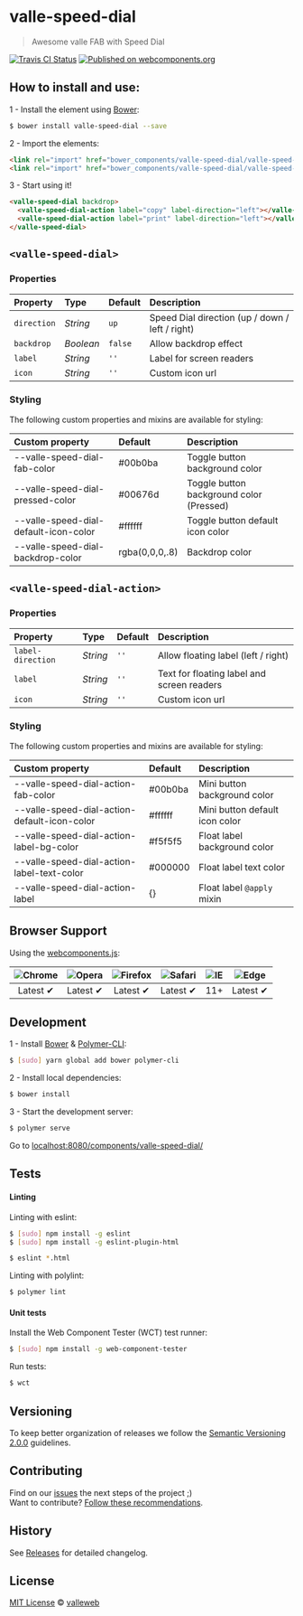 # valle-speed-dial

> Awesome valle FAB with Speed Dial

[![Travis CI Status](https://travis-ci.org/valleweb/valle-speed-dial.svg?branch=master)](https://travis-ci.org/valleweb/valle-speed-dial)
[![Published on webcomponents.org](https://img.shields.io/badge/webcomponents.org-published-blue.svg)](https://www.webcomponents.org/element/valleweb/valle-speed-dial)

## How to install and use:

1 - Install the element using [Bower](http://bower.io/):

```sh
$ bower install valle-speed-dial --save
```

2 -  Import the elements:

```html
<link rel="import" href="bower_components/valle-speed-dial/valle-speed-dial.html">
<link rel="import" href="bower_components/valle-speed-dial/valle-speed-dial-action.html">
```

3 - Start using it!

<!--
```
<custom-element-demo>
  <template>
    <link rel="import" href="valle-speed-dial.html">
    <link rel="import" href="valle-speed-dial-action.html">
    <style is="custom-style">
      valle-speed-dial-action {
        --valle-speed-dial-action-fab-color: #d4f442;
      }
    </style>
    <next-code-block></next-code-block>
  </template>
</custom-element-demo>
```
-->

```html
<valle-speed-dial backdrop>
  <valle-speed-dial-action label="copy" label-direction="left"></valle-speed-dial-action>
  <valle-speed-dial-action label="print" label-direction="left"></valle-speed-dial-action>
</valle-speed-dial>
```

## `<valle-speed-dial>`

### Properties

Property    | Type        | Default   | Description
:---        |:---         |:---       |:---
`direction` | *String*    | `up`      | Speed Dial direction (up / down / left / right)
`backdrop`  | *Boolean*   | `false`   | Allow backdrop effect
`label`     | *String*    | `''`      | Label for screen readers
`icon`      | *String*    | `''`      | Custom icon url

### Styling

The following custom properties and mixins are available for styling:

Custom property                         | Default        | Description
:---                                    |:---            |:---
--valle-speed-dial-fab-color          | #00b0ba        | Toggle button background color
--valle-speed-dial-pressed-color      | #00676d        | Toggle button background color (Pressed)
--valle-speed-dial-default-icon-color | #ffffff        | Toggle button default icon color
--valle-speed-dial-backdrop-color     | rgba(0,0,0,.8) | Backdrop color

## `<valle-speed-dial-action>`

### Properties

Property          | Type        | Default   | Description
:---              |:---         |:---       |:---
`label-direction` | *String*    | `''`      | Allow floating label (left / right)
`label`           | *String*    | `''`      | Text for  floating label and screen readers
`icon`            | *String*    | `''`      | Custom icon url

### Styling

The following custom properties and mixins are available for styling:

Custom property                                | Default  | Description
:---                                           |:---      |:---
--valle-speed-dial-action-fab-color          | #00b0ba  | Mini button background color
--valle-speed-dial-action-default-icon-color | #ffffff  | Mini button default icon color
--valle-speed-dial-action-label-bg-color     | #f5f5f5  | Float label background color
--valle-speed-dial-action-label-text-color   | #000000  | Float label text color
--valle-speed-dial-action-label              | {}       | Float label `@apply` mixin

## Browser Support

Using the [webcomponents.js](https://github.com/WebComponents/webcomponentsjs):

 ![Chrome](https://cdnjs.cloudflare.com/ajax/libs/browser-logos/39.2.2/chrome/chrome_48x48.png) | ![Opera](https://cdnjs.cloudflare.com/ajax/libs/browser-logos/39.2.2/opera/opera_48x48.png) | ![Firefox](https://cdnjs.cloudflare.com/ajax/libs/browser-logos/39.2.2/firefox/firefox_48x48.png) | ![Safari](https://cdnjs.cloudflare.com/ajax/libs/browser-logos/39.2.2/safari/safari_48x48.png) |![IE](https://cdnjs.cloudflare.com/ajax/libs/browser-logos/39.2.2/archive/internet-explorer_9-11/internet-explorer_9-11_48x48.png) |  ![Edge](https://cdnjs.cloudflare.com/ajax/libs/browser-logos/39.2.2/edge/edge_48x48.png) |
:---: | :---: | :---: | :---: | :---: | :---: |
Latest ✔ | Latest ✔ | Latest ✔ | Latest ✔ | 11+ | Latest ✔

## Development

1 - Install [Bower](http://bower.io/) & [Polymer-CLI](https://www.polymer-project.org/1.0/docs/tools/polymer-cli):

```sh
$ [sudo] yarn global add bower polymer-cli
```

2 - Install local dependencies:

```sh
$ bower install
```

3 - Start the development server:

```sh
$ polymer serve
```

Go to [localhost:8080/components/valle-speed-dial/](http://localhost:8080/components/valle-speed-dial/)


## Tests

#### Linting

Linting with eslint:

```sh
$ [sudo] npm install -g eslint
$ [sudo] npm install -g eslint-plugin-html

$ eslint *.html
```

Linting with polylint:

```sh
$ polymer lint
```

#### Unit tests

Install the Web Component Tester (WCT) test runner:

```sh
$ [sudo] npm install -g web-component-tester
```

Run tests:

```sh
$ wct
```

## Versioning

To keep better organization of releases we follow the [Semantic Versioning 2.0.0](http://semver.org/) guidelines.

## Contributing

Find on our [issues](https://github.com/valleweb/valle-speed-dial/issues/) the next steps of the project ;)
<br>
Want to contribute? [Follow these recommendations](https://github.com/valleweb/valle-speed-dial/blob/master/CONTRIBUTING.md).

## History

See [Releases](https://github.com/valleweb/valle-speed-dial/releases) for detailed changelog.

## License

[MIT License](https://github.com/valleweb/valle-speed-dial/blob/master/LICENSE.md) © [valleweb](https://github.com/orgs/valleweb/people)
